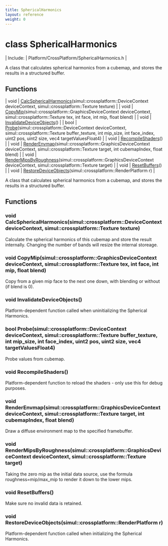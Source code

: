 ```yaml
---
title: SphericalHarmonics
layout: reference
weight: 0
---
```

class SphericalHarmonics
===

| Include: | Platform/CrossPlatform/SphericalHarmonics.h |

A class that calculates spherical harmonics from a cubemap, and stores the results in a structured buffer.
  


Functions
---

| void | [CalcSphericalHarmonics](#CalcSphericalHarmonics)(simul::crossplatform::DeviceContext deviceContext, simul::crossplatform::Texture texture) |
| void | [CopyMip](#CopyMip)(simul::crossplatform::GraphicsDeviceContext deviceContext, simul::crossplatform::Texture tex, int face, int mip, float blend) |
| void | [InvalidateDeviceObjects](#InvalidateDeviceObjects)() |
| bool | [Probe](#Probe)(simul::crossplatform::DeviceContext deviceContext, simul::crossplatform::Texture buffer_texture, int mip_size, int face_index, uint2 pos, uint2 size, vec4 targetValuesFloat4) |
| void | [RecompileShaders](#RecompileShaders)() |
| void | [RenderEnvmap](#RenderEnvmap)(simul::crossplatform::GraphicsDeviceContext deviceContext, simul::crossplatform::Texture target, int cubemapIndex, float blend) |
| void | [RenderMipsByRoughness](#RenderMipsByRoughness)(simul::crossplatform::GraphicsDeviceContext deviceContext, simul::crossplatform::Texture target) |
| void | [ResetBuffers](#ResetBuffers)() |
| void | [RestoreDeviceObjects](#RestoreDeviceObjects)(simul::crossplatform::RenderPlatform r) |

A class that calculates spherical harmonics from a cubemap, and stores the results in a structured buffer.
  


Functions
---
<a name="CalcSphericalHarmonics"></a>
### void CalcSphericalHarmonics(simul::crossplatform::DeviceContext deviceContext, simul::crossplatform::Texture texture)
Calculate the spherical harmonics of this cubemap and store the result internally.
Changing the number of bands will resize the internal storeage.
<a name="CopyMip"></a>
### void CopyMip(simul::crossplatform::GraphicsDeviceContext deviceContext, simul::crossplatform::Texture tex, int face, int mip, float blend)
Copy from a given mip face to the next one down, with blending or without (if blend is 0).
<a name="InvalidateDeviceObjects"></a>
### void InvalidateDeviceObjects()
Platform-dependent function called when uninitializing the Spherical Harmonics.
<a name="Probe"></a>
### bool Probe(simul::crossplatform::DeviceContext deviceContext, simul::crossplatform::Texture buffer_texture, int mip_size, int face_index, uint2 pos, uint2 size, vec4 targetValuesFloat4)
Probe values from cubemap.
<a name="RecompileShaders"></a>
### void RecompileShaders()
Platform-dependent function to reload the shaders - only use this for debug purposes.
<a name="RenderEnvmap"></a>
### void RenderEnvmap(simul::crossplatform::GraphicsDeviceContext deviceContext, simul::crossplatform::Texture target, int cubemapIndex, float blend)
Draw a diffuse environment map to the specified framebuffer.
<a name="RenderMipsByRoughness"></a>
### void RenderMipsByRoughness(simul::crossplatform::GraphicsDeviceContext deviceContext, simul::crossplatform::Texture target)
Taking the zero mip as the initial data source, use the formula roughness=mip/max_mip to render it down to the lower mips.
<a name="ResetBuffers"></a>
### void ResetBuffers()
Make sure no invalid data is retained.
<a name="RestoreDeviceObjects"></a>
### void RestoreDeviceObjects(simul::crossplatform::RenderPlatform r)
Platform-dependent function called when initializing the Spherical Harmonics.
